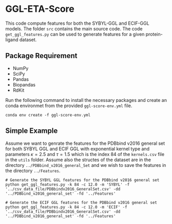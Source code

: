 # GGL-ETA-Score

This code compute features for both the SYBYL-GGL and ECIF-GGL models. The folder `src` contains the main source code. The code `get_ggl_features.py` can be used to generate features for a given protein-ligand dataset. 

## Package Requirement
- NumPy
- SciPy
- Pandas
- Biopandas
- RdKit

Run the following command to install the necessary packages and create an conda environmet from the provided `ggl-score-env.yml` file. 
```shell
conda env create -f ggl-score-env.yml
```

## Simple Example
Assume we want to genrate the features for the PDBbind v2016 general set for both SYBYL GGL and ECIF GGL with exponential kernel type and parameters $\kappa=2.5$ and $\tau=1.5$ which is the index 84 of the `kernels.csv` file in the `utils` folder. Assume also the structes of the dataset are in the directory `../PDBbind_v2016_general_Set` and we wish to save the features in the directory `../Features`.

```shell
# Generate the SYBYL GGL features for the PDBbind v2016 general set
python get_ggl_features.py -k 84 -c 12.0 -m 'SYBYL' -f '../csv_data_file/PDBbindv2016_GeneralSet.csv' -dd '../PDBbind_v2016_general_set' -fd '../Features'

# Generate the ECIF GGL features for the PDBbind v2016 general set
python get_ggl_features.py -k 84 -c 12.0 -m 'ECIF' -f '../csv_data_file/PDBbindv2016_GeneralSet.csv' -dd '../PDBbind_v2016_general_set' -fd '../Features'
```

